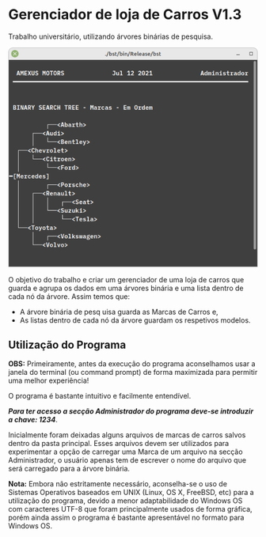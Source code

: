 # Gerenciador de loja de Carros V1.3
Trabalho universitário, utilizando árvores binárias de pesquisa.  
  
<img src="images/bst.png">
  
  
O objetivo do trabalho e criar um gerenciador de uma loja de carros que guarda e agrupa os dados em uma árvores binária e uma lista dentro de cada nó da árvore. Assim temos que:

 * A árvore binária de pesq uisa guarda as Marcas de Carros e,
 * As listas dentro de cada nó da árvore guardam os respetivos modelos.


## Utilização do Programa

**OBS:** Primeiramente, antes da execução do programa aconselhamos usar a janela do terminal (ou command prompt) de forma maximizada para permitir uma melhor experiência!

O programa é bastante intuitivo e facilmente entendível.

***Para ter acesso a secção Administrador do programa deve-se introduzir a chave: 1234***.

Inicialmente foram deixadas alguns arquivos de marcas de carros salvos dentro da pasta principal. Esses arquivos devem ser utilizados para experimentar a opção de carregar uma Marca de um arquivo na secção Administrador, o usuário apenas tem de escrever o nome do arquivo que será carregado para a árvore binária.

**Nota:** Embora não estritamente necessário, aconselha-se o uso de Sistemas Operativos baseados em UNIX (Linux, OS X, FreeBSD, etc) para a utilização do programa, devido a menor adaptabilidade do Windows OS com caracteres UTF-8 que foram principalmente usados de forma gráfica, porém ainda assim o programa é bastante apresentável no formato para Windows OS.

